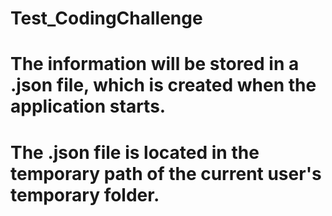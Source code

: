 # Test_CodingChallenge
# The information will be stored in a .json file, which is created when the application starts.
# The .json file is located in the temporary path of the current user's temporary folder.
# 
#
#
#